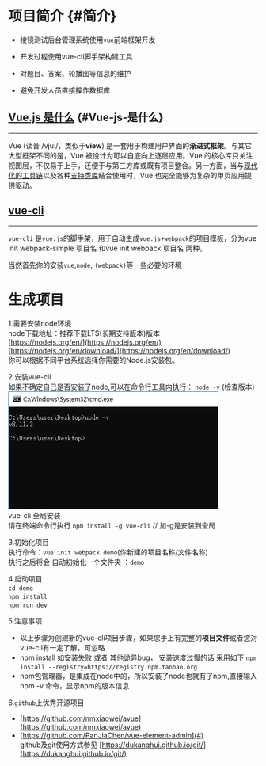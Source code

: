 # 项目简介 {#简介}

* 棱镜测试后台管理系统使用`vue`前端框架开发

* 开发过程使用vue-cli脚手架构建工具

* 对题目、答案、轮播图等信息的维护

* 避免开发人员直接操作数据库

## [Vue.js 是什么](https://cn.vuejs.org/v2/guide/#Vue-js-是什么) {#Vue-js-是什么}

---

Vue \(读音 /vjuː/，类似于**view**\) 是一套用于构建用户界面的**渐进式框架**。与其它大型框架不同的是，Vue 被设计为可以自底向上逐层应用。Vue 的核心库只关注视图层，不仅易于上手，还便于与第三方库或既有项目整合。另一方面，当与[现代化的工具链](https://cn.vuejs.org/v2/guide/single-file-components.html)以及各种[支持类库](https://github.com/vuejs/awesome-vue#libraries--plugins)结合使用时，Vue 也完全能够为复杂的单页应用提供驱动。

## [vue-cli](https://blog.csdn.net/qq_35574915/article/details/76060997)

---

`vue-cli` 是`vue.js`的脚手架，用于自动生成`vue.js+webpack`的项目模板，分为vue init webpack-simple 项目名 和vue init webpack 项目名 两种。

当然首先你的安装`vue`,`node`, `(webpack)`等一些必要的环境

# 生成项目

1.需要安装node环境  
node下载地址：推荐下载LTS\(长期支持版本\)版本  
[https://nodejs.org/en/](https://nodejs.org/en/)  
[https://nodejs.org/en/download/](https://nodejs.org/en/download/)  
你可以根据不同平台系统选择你需要的Node.js安装包。

2.安装vue-cli  
如果不确定自己是否安装了node,可以在命令行工具内执行： `node -v`  \(检查版本\)  
![](/assets/import.png)  
vue-cli 全局安装  
请在终端命令行执行 `npm install -g vue-cli`    // 加-g是安装到全局

3.初始化项目  
执行命令：`vue init webpack demo`\(你新建的项目名称/文件名称\)  
执行之后将会 自动初始化一个文件夹 ：`demo`

4.启动项目  
`cd demo`  
`npm install`  
`npm run dev`

5.注意事项

* 以上步骤为创建新的vue-cli项目步骤，如果您手上有完整的**项目文件**或者您对vue-cli有一定了解，可忽略
* npm install 如安装失败 或者 其他诡异bug， 安装速度过慢的话 采用如下 `npm install --registry=https://registry.npm.taobao.org`
* npm包管理器，是集成在node中的，所以安装了node也就有了npm,直接输入 npm -v 命令，显示npm的版本信息

6.`github`上优秀开源项目

* [https://github.com/nmxiaowei/avue](https://github.com/nmxiaowei/avue)
* [https://github.com/PanJiaChen/vue-element-admin](#)  
  github及git使用方式参见 [https://dukanghui.github.io/git/](https://dukanghui.github.io/git/)



